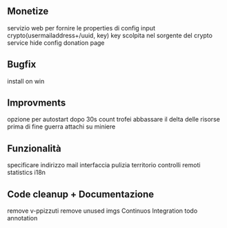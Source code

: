 ## Monetize

servizio web per fornire le properties di config input crypto(usermailaddress+/uuid, key)
key scolpita nel sorgente del crypto service
hide config
donation page


## Bugfix

install on win


## Improvments

opzione per autostart dopo 30s
count trofei
abbassare il delta delle risorse prima di fine guerra
attachi su miniere


## Funzionalità

specificare indirizzo mail interfaccia
pulizia territorio
controlli remoti
statistics
i18n


## Code cleanup + Documentazione

remove v-ppizzuti
remove unused imgs
Continuos Integration
todo annotation




